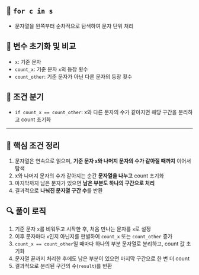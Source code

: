 ## 🔹 `for c in s`
- 문자열을 왼쪽부터 순차적으로 탐색하여 문자 단위 처리

## 🔹 변수 초기화 및 비교
- `x`: 기준 문자
- `count_x`: 기준 문자 `x`의 등장 횟수
- `count_other`: 기준 문자가 아닌 다른 문자의 등장 횟수

## 🔹 조건 분기
- `if count_x == count_other`: x와 다른 문자의 수가 같아지면 해당 구간을 분리하고 count 초기화

---

## 📌 핵심 조건 정리
1. 문자열은 연속으로 읽으며, **기준 문자 `x`와 나머지 문자의 수가 같아질 때까지** 이어서 탐색
2. x와 나머지 문자의 수가 같아지는 순간 **문자열을 나누고** count 초기화
3. 마지막까지 남은 문자가 있으면 **남은 부분도 하나의 구간으로 처리**
4. 결과적으로 **나눠진 문자열 구간 수**를 반환
## 🔍 풀이 로직

1. 기준 문자 `x`를 비워두고 시작한 후, 처음 만나는 문자를 `x`로 설정
2. 이후 문자마다 `x`인지 아닌지를 판별하여 `count_x` 또는 `count_other` 증가
3. `count_x == count_other`일 때마다 하나의 부분 문자열로 분리하고, count 값 초기화
4. 문자열 끝까지 처리한 후에도 남은 부분이 있으면 마지막 구간으로 한 번 더 count
5. 결과적으로 분리된 구간의 수(`result`)를 반환
